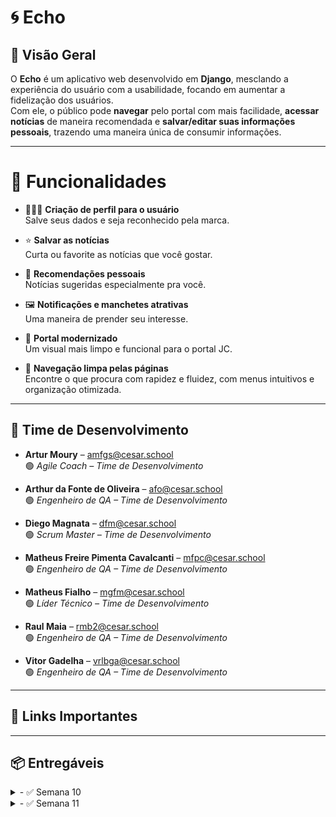 # 🌀 Echo

## 📌 Visão Geral  
O **Echo** é um aplicativo web desenvolvido em **Django**, mesclando a experiência do usuário com a usabilidade, focando em aumentar a fidelização dos usuários.  
Com ele, o público pode **navegar** pelo portal com mais facilidade, **acessar notícias** de maneira recomendada e **salvar/editar suas informações pessoais**, trazendo uma maneira única de consumir informações.

---

# 📑 Funcionalidades

- 🙎🏻‍♂️ **Criação de perfil para o usuário**  
  Salve seus dados e seja reconhecido pela marca.

- ⭐ **Salvar as notícias**  
  Curta ou favorite as notícias que você gostar.

- 🤳 **Recomendações pessoais**  
  Notícias sugeridas especialmente pra você.

- 🖼️ **Notificações e manchetes atrativas**  
  Uma maneira de prender seu interesse.

- 🎥 **Portal modernizado**  
  Um visual mais limpo e funcional para o portal JC.

- 🧭 **Navegação limpa pelas páginas**  
  Encontre o que procura com rapidez e fluidez, com menus intuitivos e organização otimizada.
---

## 👥 Time de Desenvolvimento  

- **Artur Moury** – [amfgs@cesar.school](mailto:amfgs@cesar.school)  
  🟢 *Agile Coach – Time de Desenvolvimento*
  
- **Arthur da Fonte de Oliveira** – [afo@cesar.school](mailto:afo@cesar.school)  
  🟢 *Engenheiro de QA – Time de Desenvolvimento*
  
- **Diego Magnata** – [dfm@cesar.school](mailto:dfm@cesar.school)  
  🟢 *Scrum Master – Time de Desenvolvimento*  

- **Matheus Freire Pimenta Cavalcanti** – [mfpc@cesar.school](mailto:mfpc@cesar.school)  
  🟢 *Engenheiro de QA – Time de Desenvolvimento*  

- **Matheus Fialho** – [mgfm@cesar.school](mailto:mgfm@cesar.school)  
  🟢 *Líder Técnico – Time de Desenvolvimento*  
 
- **Raul Maia** – [rmb2@cesar.school](mailto:rmb2@cesar.school)  
  🟢 *Engenheiro de QA – Time de Desenvolvimento*  

- **Vitor Gadelha** – [vrlbga@cesar.school](mailto:vrlbga@cesar.school)  
  🟢 *Engenheiro de QA – Time de Desenvolvimento*  

---

## 🔗 Links Importantes  
---
## 📦 Entregáveis  
<details>
  <summary>- ✅ Semana 10 </summary>

  Implementação do Login do usuário.
  
</details>

<details>
  <summary>- ✅ Semana 11 </summary>

  Implementação do reconhecimento do usuário para fins de recomendação futura.

  Link do Deployment das Novas Histórias
  [echo-jc.azurewebsites.net](https://echo-jc.azurewebsites.net/)
  
</details>
